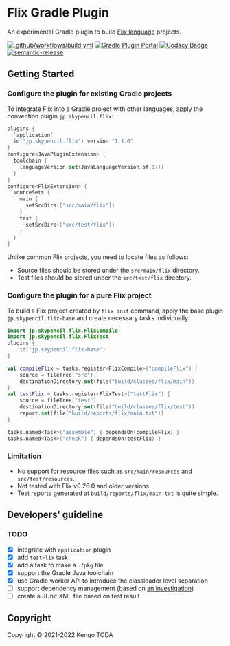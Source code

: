 # Flix Gradle Plugin

An experimental Gradle plugin to build [Flix language](https://flix.dev/) projects.

[![.github/workflows/build.yml](https://github.com/KengoTODA/flix-gradle-plugin/actions/workflows/build.yml/badge.svg)](https://github.com/KengoTODA/flix-gradle-plugin/actions/workflows/build.yml)
[![Gradle Plugin Portal](https://img.shields.io/maven-metadata/v?label=Plugin+Portal&metadataUrl=https%3A%2F%2Fplugins.gradle.org%2Fm2%2Fjp%2Fskypencil%2Fflix%2Fflix-gradle-plugin%2Fmaven-metadata.xml)](https://plugins.gradle.org/plugin/jp.skypencil.flix)
[![Codacy Badge](https://app.codacy.com/project/badge/Grade/e9d2cc3c9644462196d554e884ee4ce1)](https://www.codacy.com/gh/KengoTODA/flix-gradle-plugin/dashboard?utm_source=github.com&amp;utm_medium=referral&amp;utm_content=KengoTODA/flix-gradle-plugin&amp;utm_campaign=Badge_Grade)
[![semantic-release](https://img.shields.io/badge/%20%20%F0%9F%93%A6%F0%9F%9A%80-semantic--release-e10079.svg)](https://github.com/semantic-release/semantic-release)

## Getting Started
### Configure the plugin for existing Gradle projects

To integrate Flix into a Gradle project with other languages, apply the convention plugin `jp.skypencil.flix`:

```kotlin
plugins {
  `application`
  id("jp.skypencil.flix") version "1.1.0"
}
configure<JavaPluginExtension> {
  toolchain {
    languageVersion.set(JavaLanguageVersion.of(17))
  }
}
configure<FlixExtension> {
  sourceSets {
    main {
      setSrcDirs(["src/main/flix"])
    }
    test {
      setSrcDirs(["src/test/flix"])
    }
  }
}
```

Unlike common Flix projects, you need to locate files as follows:

* Source files should be stored under the `src/main/flix` directory.
* Test files should be stored under the `src/test/flix` directory.

### Configure the plugin for a pure Flix project

To build a Flix project created by `flix init` command, apply the base plugin `jp.skypencil.flix-base` and create necessary tasks individually:

```kotlin
import jp.skypencil.flix.FlixCompile
import jp.skypencil.flix.FlixTest
plugins {
    id("jp.skypencil.flix-base")
}

val compileFlix = tasks.register<FlixCompile>("compileFlix") {
    source = fileTree("src")
    destinationDirectory.set(file("build/classes/flix/main"))
}
val testFlix = tasks.register<FlixTest>("testFlix") {
    source = fileTree("test")
    destinationDirectory.set(file("build/classes/flix/test"))
    report.set(file("build/reports/flix/main.txt"))
}

tasks.named<Task>("assemble") { dependsOn(compileFlix) }
tasks.named<Task>("check") { dependsOn(testFlix) }
```

### Limitation

* No support for resource files such as `src/main/resources` and `src/test/resources`.
* Not tested with Flix v0.26.0 and older versions.
* Test reports generated at `build/reports/flix/main.txt` is quite simple.

## Developers' guideline
### TODO

* [x] integrate with `application` plugin
* [x] add `testFlix` task
* [x] add a task to make a `.fpkg` file
* [x] support the Gradle Java toolchain
* [x] use Gradle worker API to introduce the classloader level separation
* [ ] support dependency management (based on [an investigation](https://gist.github.com/KengoTODA/3598bcd784d2904948fc38e40fef637e))
* [ ] create a JUnit XML file based on test result

## Copyright

Copyright &copy; 2021-2022 Kengo TODA
